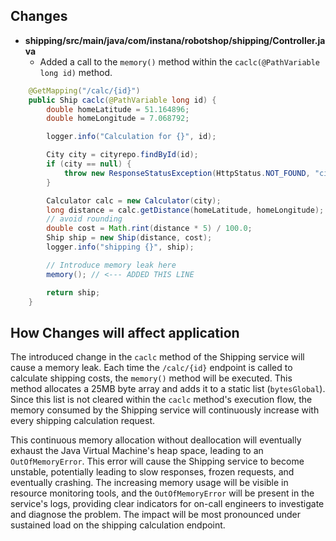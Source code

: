 ## Changes

- **shipping/src/main/java/com/instana/robotshop/shipping/Controller.java**
    - Added a call to the `memory()` method within the `caclc(@PathVariable long id)` method.

```java
    @GetMapping("/calc/{id}")
    public Ship caclc(@PathVariable long id) {
        double homeLatitude = 51.164896;
        double homeLongitude = 7.068792;

        logger.info("Calculation for {}", id);

        City city = cityrepo.findById(id);
        if (city == null) {
            throw new ResponseStatusException(HttpStatus.NOT_FOUND, "city not found");
        }

        Calculator calc = new Calculator(city);
        long distance = calc.getDistance(homeLatitude, homeLongitude);
        // avoid rounding
        double cost = Math.rint(distance * 5) / 100.0;
        Ship ship = new Ship(distance, cost);
        logger.info("shipping {}", ship);

        // Introduce memory leak here
        memory(); // <--- ADDED THIS LINE

        return ship;
    }
```

## How Changes will affect application

The introduced change in the `caclc` method of the Shipping service will cause a memory leak. Each time the `/calc/{id}` endpoint is called to calculate shipping costs, the `memory()` method will be executed. This method allocates a 25MB byte array and adds it to a static list (`bytesGlobal`). Since this list is not cleared within the `caclc` method's execution flow, the memory consumed by the Shipping service will continuously increase with every shipping calculation request.

This continuous memory allocation without deallocation will eventually exhaust the Java Virtual Machine's heap space, leading to an `OutOfMemoryError`. This error will cause the Shipping service to become unstable, potentially leading to slow responses, frozen requests, and eventually crashing. The increasing memory usage will be visible in resource monitoring tools, and the `OutOfMemoryError` will be present in the service's logs, providing clear indicators for on-call engineers to investigate and diagnose the problem. The impact will be most pronounced under sustained load on the shipping calculation endpoint.